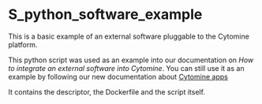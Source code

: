 # S_python_software_example
This is a basic example of an external software pluggable to the Cytomine platform.

This python script was used as an example into our documentation on *How to integrate an external software into Cytomine*.
You can still use it as an example by following our new documentation about [Cytomine apps](https://doc.cytomine.org/dev-guide/algorithms/)

It contains the descriptor, the Dockerfile and the script itself.
